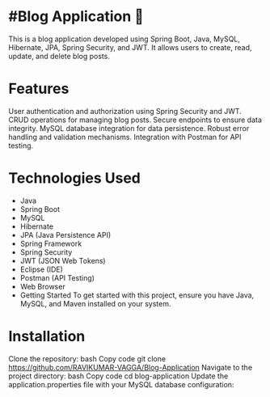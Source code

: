 # #Blog Application 🚀
This is a blog application developed using Spring Boot, Java, MySQL, Hibernate, JPA, Spring Security, and JWT. It allows users to create, read, update, and delete blog posts.

# Features
User authentication and authorization using Spring Security and JWT.
CRUD operations for managing blog posts.
Secure endpoints to ensure data integrity.
MySQL database integration for data persistence.
Robust error handling and validation mechanisms.
Integration with Postman for API testing.

# Technologies Used
- Java
- Spring Boot
- MySQL
- Hibernate
- JPA (Java Persistence API)
- Spring Framework
- Spring Security
- JWT (JSON Web Tokens)
- Eclipse (IDE)
- Postman (API Testing)
- Web Browser
- Getting Started
To get started with this project, ensure you have Java, MySQL, and Maven installed on your system.

# Installation
Clone the repository:
bash
Copy code
git clone https://github.com/RAVIKUMAR-VAGGA/Blog-Application
Navigate to the project directory:
bash
Copy code
cd blog-application
Update the application.properties file with your MySQL database configuration:
